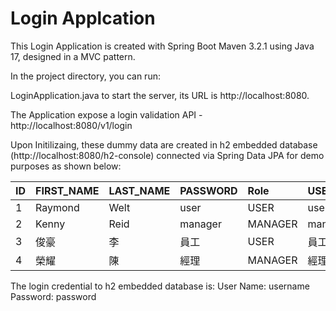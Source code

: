 # Login Applcation

This Login Application is created with Spring Boot Maven 3.2.1 using Java 17, designed in a MVC pattern.

In the project directory, you can run:

LoginApplication.java to start the server, its URL is http://localhost:8080.

The Application expose a login validation API - http://localhost:8080/v1/login

Upon Initilizaing, these dummy data are created in h2 embedded database (http://localhost:8080/h2-console) connected via Spring Data JPA for demo purposes as shown below:

| ID      | FIRST_NAME    | LAST_NAME  | PASSWORD   | Role     | USER_NAME |
| ------- |:--------------| :----------|:-----------| :--------| :---------|
| 1       | Raymond       | Welt       | user       | USER     | user      |
| 2       | Kenny         | Reid       | manager    | MANAGER  | manager   |
| 3       | 俊豪          | 李         | 員工        | USER     | 員工      |
| 4       | 榮耀          | 陳         | 經理        | MANAGER  | 經理      |

The login credential to h2 embedded database is:
User Name: username
Password: password
